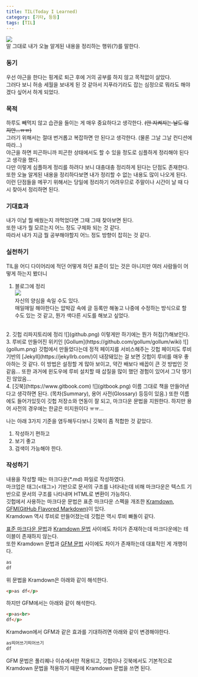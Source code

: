 ```yaml
---
title: TIL(Today I Learned)
category: [기타, 등등]
tags: [TIL]
---
```

![](thumb.png)  
말 그대로 내가 오늘 알게된 내용을 정리하는 행위(?)를 말한다.  

### 동기
우선 야근을 한다는 핑계로 퇴근 후에 거의 공부를 하지 않고 목적없이 살았다.  
그러다 보니 허송 세월을 보내게 된 것 같아서 지푸라기라도 잡는 심정으로 뭐라도 해야겠다 싶어서 하게 되었다.  

### 목적
하루도 빼먹지 않고 습관을 들이는 게 매우 중요하다고 생각한다. ~~(안 지켜지는 날도 많지만...ㅠㅠ)~~  
그러기 위해서는 절대 번거롭고 복잡하면 안 된다고 생각한다. (물론 그날 그날 컨디션에 따라...)  
야근을 하면 피곤하니까 피곤한 상태에서도 할 수 있을 정도로 심플하게 정리해야 된다고 생각을 했다.  
다만 이렇게 심플하게 정리를 하려다 보니 대충대충 정리하게 된다는 단점도 존재한다.  
또한 오늘 알게된 내용을 정리하다보면 내가 정리할 수 없는 내용도 많이 나오게 된다.  
이런 단점들을 메꾸기 위해서는 당일에 정리하기 어려우므로 주말이나 시간이 날 때 다시 찾아서 정리하면 된다.  

### 기대효과
내가 이날 뭘 배웠는지 까먹었다면 그때 그때 찾아보면 된다.  
또한 내가 뭘 모르는지 어느 정도 구체화 되는 것 같다.  
따라서 내가 지금 뭘 공부해야할지 어느 정도 방향이 잡히는 것 같다.  

### 실천하기
TIL을 어디 다이어리에 적던 어떻게 하던 표준이 있는 것은 아니지만 여러 사람들이 어떻게 하는지 봤더니  

1. 블로그에 정리  
![](blog.png)  
자신의 양심을 속일 수도 있다.  
매일매일 해야한다는 압박감 속에 글 등록만 해놓고 나중에 수정하는 방식으로 할 수도 있는 것 같고, 뭔가 색다른 시도를 해보고 싶었다.  
<br>
2. 깃헙 리파지토리에 정리  
![](github.png)  
이렇게만 하기에는 뭔가 허접(?)해보인다.  
<br>
3. 루비로 만들어진 위키인 [Gollum](https://github.com/gollum/gollum/wiki)
![](gollum.png)  
깃헙에서 만들었다는데 정적 페이지를 서비스해주는 깃헙 페이지도 루비 기반의 [Jekyll](https://jekyllrb.com/)이 내장돼있는 걸 보면 깃헙이 루비를 매우 좋아하는 것 같다.  
이 방법은 설정할 게 많아 보이고, 약간 배보다 배꼽이 큰 것 방법인 것 같음...  
또한 과거에 윈도우에 루비 설치할 때 삽질을 많이 했던 경험이 있어서 그닥 땡기진 않았음...  
<br>
4. [깃북](https://www.gitbook.com)  
![](gitbook.png)  
이름 그대로 책을 만들어낸다고 생각하면 된다. (목차(Summary), 용어 사전(Glossary) 등등이 있음.)  
또한 이름에도 들어가있듯이 깃헙 저장소와 연동이 잘 되고, 마크다운 문법을 지원한다.  
하지만 용어 사전의 경우에는 한글은 미지원이다 ㅠㅠ...

나는 아래 3가지 기준을 염두해두다보니 깃북이 좀 적합한 것 같았다.  
1. 작성하기 편하고  
2. 보기 좋고  
3. 검색이 가능해야 한다.  

### 작성하기
내용을 작성할 때는 마크다운(*.md) 파일로 작성하였다.  
마크업은 태그(<태그>) 기반으로 문서의 구조를 나타내는데 비해 마크다운은 텍스트 기반으로 문서의 구조를 나타내며 HTML로 변환이 가능하다.  
깃헙에서 사용하는 마크다운 문법은 표준 마크다운 스펙을 개조한 [Kramdown](https://kramdown.gettalong.org/), [GFM(GitHub Flavored Markdown)](https://github.github.com/gfm/)이 있다.  
Kramdown 역시 루비로 만들어졌는데 깃헙은 역시 루비 빠돌이 같다.  

[표준 마크다운 문법](https://daringfireball.net/projects/markdown/syntax)과 [Kramdown 문법](https://kramdown.gettalong.org/syntax.html) 사이에도 차이가 존재하는데 마크다운에는 테이블이 존재하지 않는다.  
또한 Kramdown 문법과 [GFM 문법](https://guides.github.com/features/mastering-markdown/#syntax) 사이에도 차이가 존재하는데 대표적인 게 개행이다.  
```markdown
as
df
```

위 문법을 Kramdown은 아래와 같이 해석한다.
```html
<p>as df</p>
```

하지만 GFM에서는 아래와 같이 해석한다.  
```html
<p>as<br>
df</p>
```

Kramdwon에서 GFM과 같은 효과를 기대하려면 아래와 같이 변경해야한다.  
```markdown
as띄어쓰기띄어쓰기
df
```

GFM 문법은 풀리퀘나 이슈에서만 적용되고, 깃헙이나 깃북에서도 기본적으로 Kramdown 문법을 적용하기 때문에 Kramdown 문법을 쓰면 된다.  


